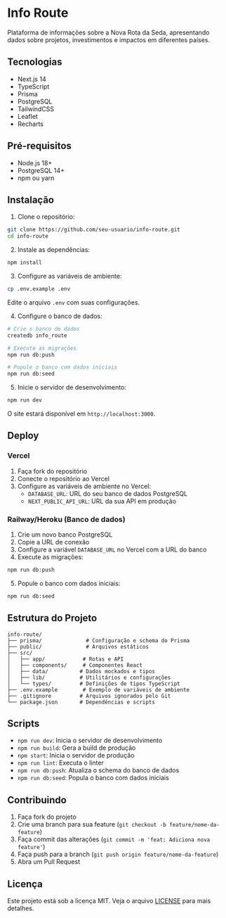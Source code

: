 # Info Route

Plataforma de informações sobre a Nova Rota da Seda, apresentando dados sobre projetos, investimentos e impactos em diferentes países.

## Tecnologias

- Next.js 14
- TypeScript
- Prisma
- PostgreSQL
- TailwindCSS
- Leaflet
- Recharts

## Pré-requisitos

- Node.js 18+
- PostgreSQL 14+
- npm ou yarn

## Instalação

1. Clone o repositório:
```bash
git clone https://github.com/seu-usuario/info-route.git
cd info-route
```

2. Instale as dependências:
```bash
npm install
```

3. Configure as variáveis de ambiente:
```bash
cp .env.example .env
```
Edite o arquivo `.env` com suas configurações.

4. Configure o banco de dados:
```bash
# Crie o banco de dados
createdb info_route

# Execute as migrações
npm run db:push

# Popule o banco com dados iniciais
npm run db:seed
```

5. Inicie o servidor de desenvolvimento:
```bash
npm run dev
```

O site estará disponível em `http://localhost:3000`.

## Deploy

### Vercel

1. Faça fork do repositório
2. Conecte o repositório ao Vercel
3. Configure as variáveis de ambiente no Vercel:
   - `DATABASE_URL`: URL do seu banco de dados PostgreSQL
   - `NEXT_PUBLIC_API_URL`: URL da sua API em produção

### Railway/Heroku (Banco de dados)

1. Crie um novo banco PostgreSQL
2. Copie a URL de conexão
3. Configure a variável `DATABASE_URL` no Vercel com a URL do banco
4. Execute as migrações:
```bash
npm run db:push
```
5. Popule o banco com dados iniciais:
```bash
npm run db:seed
```

## Estrutura do Projeto

```
info-route/
├── prisma/              # Configuração e schema do Prisma
├── public/              # Arquivos estáticos
├── src/
│   ├── app/            # Rotas e API
│   ├── components/     # Componentes React
│   ├── data/          # Dados mockados e tipos
│   ├── lib/           # Utilitários e configurações
│   └── types/         # Definições de tipos TypeScript
├── .env.example        # Exemplo de variáveis de ambiente
├── .gitignore         # Arquivos ignorados pelo Git
└── package.json       # Dependências e scripts
```

## Scripts

- `npm run dev`: Inicia o servidor de desenvolvimento
- `npm run build`: Gera a build de produção
- `npm start`: Inicia o servidor de produção
- `npm run lint`: Executa o linter
- `npm run db:push`: Atualiza o schema do banco de dados
- `npm run db:seed`: Popula o banco com dados iniciais

## Contribuindo

1. Faça fork do projeto
2. Crie uma branch para sua feature (`git checkout -b feature/nome-da-feature`)
3. Faça commit das alterações (`git commit -m 'feat: Adiciona nova feature'`)
4. Faça push para a branch (`git push origin feature/nome-da-feature`)
5. Abra um Pull Request

## Licença

Este projeto está sob a licença MIT. Veja o arquivo [LICENSE](LICENSE) para mais detalhes.
